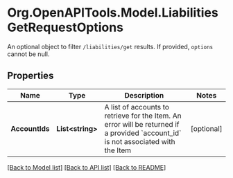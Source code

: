 # Org.OpenAPITools.Model.LiabilitiesGetRequestOptions
An optional object to filter `/liabilities/get` results. If provided, `options` cannot be null.

## Properties

Name | Type | Description | Notes
------------ | ------------- | ------------- | -------------
**AccountIds** | **List&lt;string&gt;** | A list of accounts to retrieve for the Item.  An error will be returned if a provided &#x60;account_id&#x60; is not associated with the Item | [optional] 

[[Back to Model list]](../README.md#documentation-for-models) [[Back to API list]](../README.md#documentation-for-api-endpoints) [[Back to README]](../README.md)


